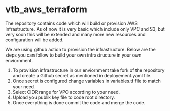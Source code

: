 # vtb_aws_terraform

The repository contains code which will build or provision AWS Infrastructure. As of now it is very basic which include only VPC and S3, but very soon this will be extended and many more new resources and configuration will be added.

We are using github action to provision the infrastructure. Below are the steps you can follow to build your own infrastructure in your own enviornment.

1. To provision infrastructure in our enviornment take fork of the repository and create a Github secret as mentioned in deployement.yaml file.
2. Once secret is configured change variables in variables.tf file to match your need.
3. Select CIDR range for VPC according to your need.
4. Upload you publik key file to code root directory.
5. Once everything is done commit the code and merge the code.
